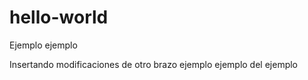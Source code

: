 # hello-world
Ejemplo ejemplo

Insertando modificaciones de otro brazo
 ejemplo ejemplo del ejemplo
